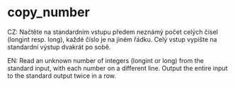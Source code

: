 # copy_number
CZ:
Načtěte na standardním vstupu předem neznámý počet celých čísel (longint resp. long), každé číslo je na jiném řádku. Celý vstup vypište na standardní výstup dvakrát po sobě.

EN:
Read an unknown number of integers (longint or long) from the standard input, with each number on a different line. Output the entire input to the standard output twice in a row.
